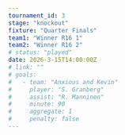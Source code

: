 ```yaml
---
tournament_id: 3
stage: "knockout"
fixture: "Quarter Finals"
team1: "Winner R16 1"
team2: "Winner R16 2"
# status: "played"
date: 2026-3-15T14:00:00Z
# link: ""
# goals:
#   - team: "Anxious and Kevin"
#     player: "S. Granberg"
#     assist: "R. Manninen"
#     minute: 90
#     aggregate: 1
#     penalty: false
---
```

